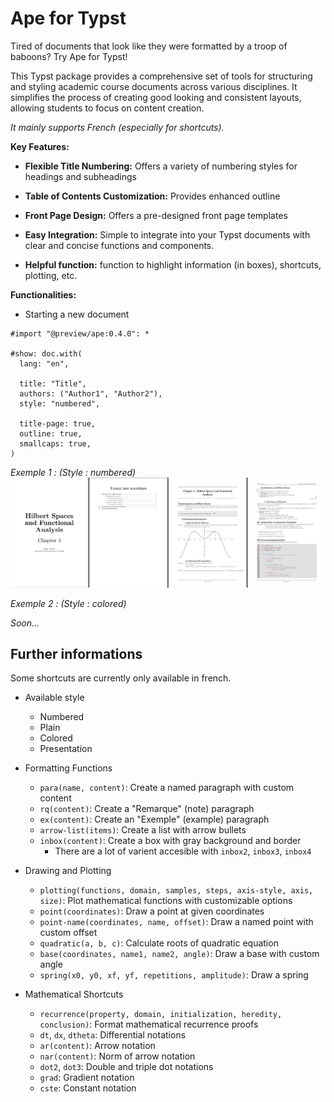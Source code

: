# Ape for Typst

  

Tired of documents that look like they were formatted by a troop of baboons? Try Ape for Typst!

  

This Typst package provides a comprehensive set of tools for structuring and styling academic course documents across various disciplines. It simplifies the process of creating good looking and consistent layouts, allowing students to focus on content creation.

_It mainly supports French (especially for shortcuts)._

**Key Features:**

  

*  **Flexible Title Numbering:** Offers a variety of numbering styles for headings and subheadings

*  **Table of Contents Customization:** Provides enhanced outline

*  **Front Page Design:** Offers a pre-designed front page templates

*  **Easy Integration:** Simple to integrate into your Typst documents with clear and concise functions and components.

*  **Helpful function:** function to highlight information (in boxes), shortcuts, plotting, etc.

  


  

**Functionalities:**


* Starting a new document
```typst
#import "@preview/ape:0.4.0": *

#show: doc.with(
  lang: "en",

  title: "Title",
  authors: ("Author1", "Author2"),
  style: "numbered",

  title-page: true,
  outline: true,
  smallcaps: true,
)
```


*Exemple 1 : (Style : numbered)*
![Exemple 1](exemples/Exemple1.png)

*Exemple 2 : (Style : colored)*

*Soon...*


## Further informations
Some shortcuts are currently only available in french.

* Available style
  - Numbered
  - Plain
  - Colored
  - Presentation

* Formatting Functions
  - `para(name, content)`: Create a named paragraph with custom content
  - `rq(content)`: Create a "Remarque" (note) paragraph
  - `ex(content)`: Create an "Exemple" (example) paragraph
  - `arrow-list(items)`: Create a list with arrow bullets
  - `inbox(content)`: Create a box with gray background and border
    - There are a lot of varient accesible with `inbox2`, `inbox3`, `inbox4`

* Drawing and Plotting
  - `plotting(functions, domain, samples, steps, axis-style, axis, size)`: Plot mathematical functions with customizable options
  - `point(coordinates)`: Draw a point at given coordinates
  - `point-name(coordinates, name, offset)`: Draw a named point with custom offset
  - `quadratic(a, b, c)`: Calculate roots of quadratic equation
  - `base(coordinates, name1, name2, angle)`: Draw a base with custom angle
  - `spring(x0, y0, xf, yf, repetitions, amplitude)`: Draw a spring

* Mathematical Shortcuts
  - `recurrence(property, domain, initialization, heredity, conclusion)`: Format mathematical recurrence proofs
  - `dt`, `dx`, `dtheta`: Differential notations
  - `ar(content)`: Arrow notation
  - `nar(content)`: Norm of arrow notation
  - `dot2`, `dot3`: Double and triple dot notations
  - `grad`: Gradient notation
  - `cste`: Constant notation